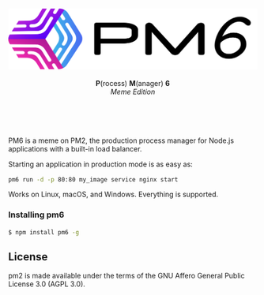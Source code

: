 <div align="center">
  <br/>
<img width=710px src="https://raw.githubusercontent.com/Favna/pm6/main/assets/logo.png" alt="PM6 logo">
  <br/>
<br/>
<b>P</b>(rocess) <b>M</b>(anager) <b>6</b><br/>
  <i>Meme Edition</i>
<br/><br/>

<br/>
<br/>
<br/>
</div>

PM6 is a meme on PM2, the production process manager for Node.js applications with a built-in load balancer.

Starting an application in production mode is as easy as:

```bash
pm6 run -d -p 80:80 my_image service nginx start
```

Works on Linux, macOS, and Windows. Everything is supported.

### Installing pm6

```bash
$ npm install pm6 -g
```

## License

pm2 is made available under the terms of the GNU Affero General Public License 3.0 (AGPL 3.0).
